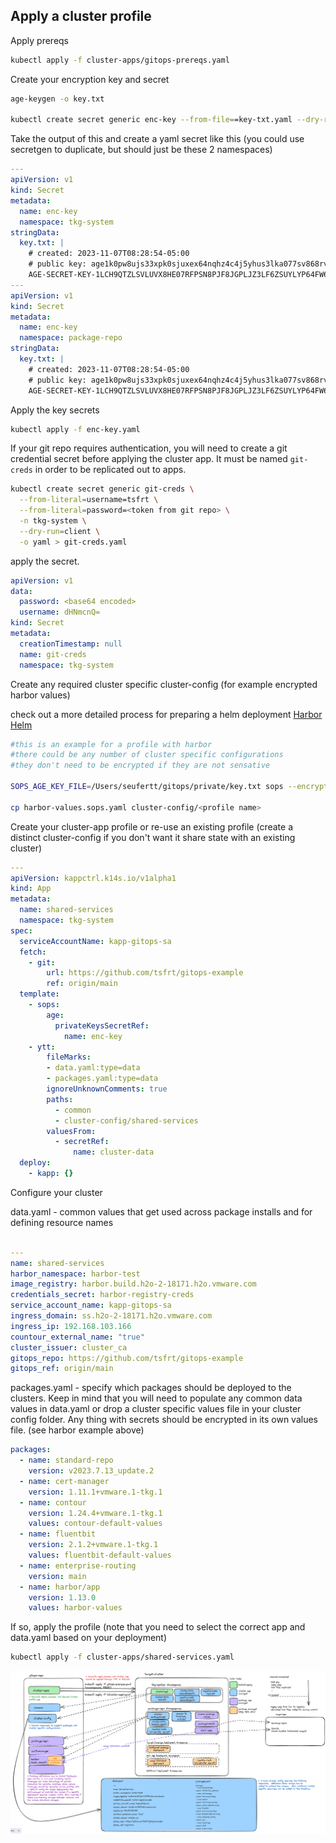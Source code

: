## Apply a cluster profile


Apply prereqs

```bash
kubectl apply -f cluster-apps/gitops-prereqs.yaml
```
Create your encryption key and secret

```bash
age-keygen -o key.txt

kubectl create secret generic enc-key --from-file==key-txt.yaml --dry-run=client -o yaml > enc-key.yaml
```

Take the output of this and create a yaml secret like this (you could use secretgen to duplicate, but should just be these 2 namespaces)

```yaml
---
apiVersion: v1
kind: Secret
metadata:
  name: enc-key
  namespace: tkg-system
stringData:
  key.txt: |
    # created: 2023-11-07T08:28:54-05:00
    # public key: age1k0pw8ujs33xpk0sjuxex64nqhz4c4j5yhus3lka077sv868rv4qq4upsu4
    AGE-SECRET-KEY-1LCH9QTZLSVLUVX8HE07RFPSN8PJF8JGPLJZ3LF6ZSUYLYP64FW6QMM5D0Q
---
apiVersion: v1
kind: Secret
metadata:
  name: enc-key
  namespace: package-repo
stringData:
  key.txt: |
    # created: 2023-11-07T08:28:54-05:00
    # public key: age1k0pw8ujs33xpk0sjuxex64nqhz4c4j5yhus3lka077sv868rv4qq4upsu4
    AGE-SECRET-KEY-1LCH9QTZLSVLUVX8HE07RFPSN8PJF8JGPLJZ3LF6ZSUYLYP64FW6QMM5D0Q
```

Apply the key secrets

```bash
kubectl apply -f enc-key.yaml
```

If your git repo requires authentication, you will need to create a git credential secret before applying the cluster app.  It must be named `git-creds` in order to be replicated out to apps.

```bash
kubectl create secret generic git-creds \
  --from-literal=username=tsfrt \
  --from-literal=password=<token from git repo> \
  -n tkg-system \
  --dry-run=client \
  -o yaml > git-creds.yaml
```

apply the secret.

```yaml
apiVersion: v1
data:
  password: <base64 encoded>
  username: dHNmcnQ=
kind: Secret
metadata:
  creationTimestamp: null
  name: git-creds
  namespace: tkg-system
```

Create any required cluster specific cluster-config (for example encrypted harbor values)

check out a more detailed process for preparing a helm deployment [Harbor Helm](https://github.com/tsfrt/gitops-example/blob/main/harbor/README.md)

```bash
#this is an example for a profile with harbor
#there could be any number of cluster specific configurations 
#they don't need to be encrypted if they are not sensative

SOPS_AGE_KEY_FILE=/Users/seufertt/gitops/private/key.txt sops --encrypt --age <pub key>  harbor-values.yaml > harbor-values.sops.yaml

cp harbor-values.sops.yaml cluster-config/<profile name>
```

Create your cluster-app profile or re-use an existing profile (create a distinct cluster-config if you don't want it share state with an existing cluster)

```yaml
---
apiVersion: kappctrl.k14s.io/v1alpha1
kind: App
metadata:
  name: shared-services
  namespace: tkg-system
spec:
  serviceAccountName: kapp-gitops-sa
  fetch:
    - git:
        url: https://github.com/tsfrt/gitops-example
        ref: origin/main
  template:
    - sops:
        age:
          privateKeysSecretRef:
            name: enc-key
    - ytt:
        fileMarks:
        - data.yaml:type=data
        - packages.yaml:type=data
        ignoreUnknownComments: true
        paths:
          - common
          - cluster-config/shared-services 
        valuesFrom:
          - secretRef:
              name: cluster-data
  deploy:
    - kapp: {}

```

Configure your cluster

data.yaml - common values that get used across package installs and for defining resource names

```yaml

---
name: shared-services
harbor_namespace: harbor-test
image_registry: harbor.build.h2o-2-18171.h2o.vmware.com
credentials_secret: harbor-registry-creds
service_account_name: kapp-gitops-sa
ingress_domain: ss.h2o-2-18171.h2o.vmware.com
ingress_ip: 192.168.103.166
countour_external_name: "true"
cluster_issuer: cluster_ca
gitops_repo: https://github.com/tsfrt/gitops-example
gitops_ref: origin/main

```

packages.yaml - specify which packages should be deployed to the clusters.  Keep in mind that you will need to populate any common data values in data.yaml or 
drop a cluster specific values file in your cluster config folder.  Any thing with secrets should be encrypted in its own values file. (see harbor example above)

```yaml
packages:
  - name: standard-repo
    version: v2023.7.13_update.2
  - name: cert-manager
    version: 1.11.1+vmware.1-tkg.1
  - name: contour
    version: 1.24.4+vmware.1-tkg.1
    values: contour-default-values
  - name: fluentbit
    version: 2.1.2+vmware.1-tkg.1
    values: fluentbit-default-values
  - name: enterprise-routing
    version: main
  - name: harbor/app
    version: 1.13.0
    values: harbor-values
```

If so, apply the profile (note that you need to select the correct app and data.yaml based on your deployment)

```bash
kubectl apply -f cluster-apps/shared-services.yaml
```

![gitops-flow](docs/gitops-flow.png)
